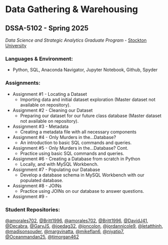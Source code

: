 # Data Gathering & Warehousing 
## DSSA-5102 - Spring 2025
_Data Science and Strategic Analytics Graduate Program_ - [Stockton University](https://www.stockton.edu/)

### Languages & Environment:
- Python, SQL, Anaconda Navigator, Jupyter Notebook, Github, Spyder

### Assignments:
- Assignment #1 - Locating a Dataset
    - Importing data and initial dataset exploration (Master dataset not available on repository). 
- Assignment #2 - Cleaning our Dataset
    - Preparing our dataset for our future class database (Master dataset not available on repository).
- Assignment #3 - Metadata
    - Creating a metadata file with all necessary components
- Assignment #4 - Only Murders in the...Database?
    - An introduction to basic SQL commands and queries.
- Assignment #5 - Only Murders in the...Database? Cont.
    - Practice using basic SQL commands and queries.
- Assignment #6 - Creating a Database from scratch in Python
    - Locally, and with MySQL Workbench.
- Assignment #7 - Populating our Database
    - Develop a database schema in MySQL Workbench with our populated database.
- Assignment #8 - JOINs
    - Practice using JOINs on our database to answer questions.
- Assignment #9 -           

### Student Repositories:
[@amorales702](https://github.com/amorales702), [@Britt1996](https://github.com/Britt1996), 
[@amorales702](https://github.com/amorales702), [@Britt1996](https://github.com/Britt1996), [@DavidJ41](https://github.com/DavisJ41), [@Decabra](https://github.com/Decabra), [@GaryJS](https://github.com/GaryJS), [@joedag32](https://github.com/joedag32), [@joncolon](https://github.com/joncolon), [@jordannicole9](https://github.com/JordanNicole9), [@letatthinh](https://github.com/letatthinh), [@madisonsouder](https://github.com/madisonsouder), [@margvinatta](https://github.com/Margvinatta), [@mikeflan6](https://github.com/mikeflan6), [@niyatip7](https://github.com/niyatip7), [@Oceanmandan25](https://github.com/Oceanmandan25), [@tjmorgan462](https://github.com/tjmorgan462)
